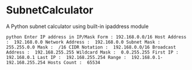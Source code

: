 # SubnetCalculator
A Python subnet calculator using built-in ipaddress module

``python
Enter IP address in IP/Mask Form : 192.168.0.0/16
Host Address :  192.168.0.0
Network Address :  192.168.0.0
Subnet Mask :  255.255.0.0
Mask :  /16
CIDR Notation :  192.168.0.0/16
Broadcast Address :  192.168.255.255
Wildcard Mask :  0.0.255.255
First IP :  192.168.0.1
Last IP :  192.168.255.254
Range :  192.168.0.1-192.168.255.254
Hosts Count :  65534
``
